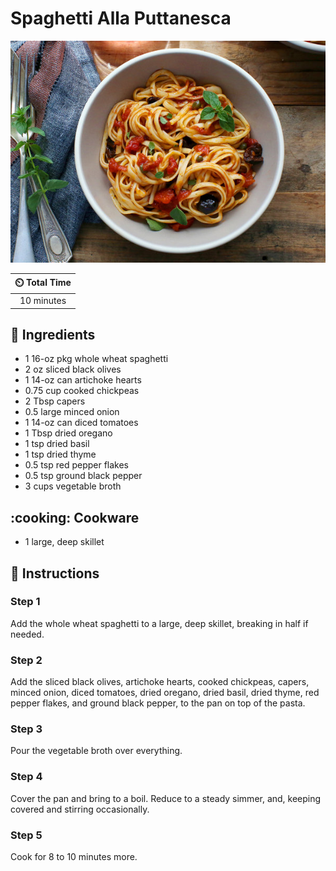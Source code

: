 # Spaghetti Alla Puttanesca

![Spaghetti Alla Puttanesca](../assets/images/spaghetti-alla-puttanesca.jpg)

| :timer_clock: Total Time |
|:-----------------------: |
| 10 minutes |

## :salt: Ingredients

- 1 16-oz pkg whole wheat spaghetti
- 2 oz sliced black olives
- 1 14-oz can artichoke hearts
- 0.75 cup cooked chickpeas
- 2 Tbsp capers
- 0.5 large minced onion
- 1 14-oz can diced tomatoes
- 1 Tbsp dried oregano
- 1 tsp dried basil
- 1 tsp dried thyme
- 0.5 tsp red pepper flakes
- 0.5 tsp ground black pepper
- 3 cups vegetable broth

## :cooking: Cookware

- 1 large, deep skillet

## :pencil: Instructions

### Step 1

Add the whole wheat spaghetti to a large, deep skillet, breaking in half if needed.

### Step 2

Add the sliced black olives, artichoke hearts, cooked chickpeas, capers, minced onion, diced tomatoes, dried oregano,
dried basil, dried thyme, red pepper flakes, and ground black pepper, to the pan on top of the pasta.

### Step 3

Pour the vegetable broth over everything.

### Step 4

Cover the pan and bring to a boil. Reduce to a steady simmer, and, keeping covered and stirring occasionally.

### Step 5

Cook for 8 to 10 minutes more.
